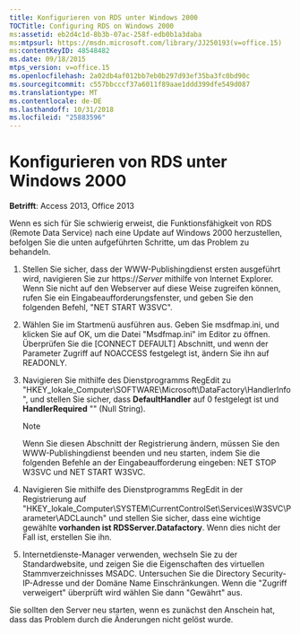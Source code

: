 ```yaml
---
title: Konfigurieren von RDS unter Windows 2000
TOCTitle: Configuring RDS on Windows 2000
ms:assetid: eb2d4c1d-8b3b-07ac-258f-edb0b1a3daba
ms:mtpsurl: https://msdn.microsoft.com/library/JJ250193(v=office.15)
ms:contentKeyID: 48548482
ms.date: 09/18/2015
mtps_version: v=office.15
ms.openlocfilehash: 2a02db4af012bb7eb0b297d93ef35ba3fc0bd90c
ms.sourcegitcommit: c557bbcccf37a6011f89aae1ddd399dfe549d087
ms.translationtype: MT
ms.contentlocale: de-DE
ms.lasthandoff: 10/31/2018
ms.locfileid: "25883596"
---
```

# <a name="configuring-rds-on-windows-2000"></a>Konfigurieren von RDS unter Windows 2000


**Betrifft**: Access 2013, Office 2013

Wenn es sich für Sie schwierig erweist, die Funktionsfähigkeit von RDS (Remote Data Service) nach eine Update auf Windows 2000 herzustellen, befolgen Sie die unten aufgeführten Schritte, um das Problem zu behandeln.

1.  Stellen Sie sicher, dass der WWW-Publishingdienst ersten ausgeführt wird, navigieren Sie zur https://*Server* mithilfe von Internet Explorer. Wenn Sie nicht auf den Webserver auf diese Weise zugreifen können, rufen Sie ein Eingabeaufforderungsfenster, und geben Sie den folgenden Befehl, "NET START W3SVC".

2.  Wählen Sie im Startmenü ausführen aus. Geben Sie msdfmap.ini, und klicken Sie auf OK, um die Datei "Msdfmap.ini" im Editor zu öffnen. Überprüfen Sie die \[CONNECT DEFAULT\] Abschnitt, und wenn der Parameter Zugriff auf NOACCESS festgelegt ist, ändern Sie ihn auf READONLY.

3.  Navigieren Sie mithilfe des Dienstprogramms RegEdit zu "HKEY\_lokale\_Computer\\SOFTWARE\\Microsoft\\DataFactory\\HandlerInfo", und stellen Sie sicher, dass **DefaultHandler** auf 0 festgelegt ist und **HandlerRequired** "" (Null String).
    
    > [!NOTE]
    > Wenn Sie diesen Abschnitt der Registrierung ändern, müssen Sie den WWW-Publishingdienst beenden und neu starten, indem Sie die folgenden Befehle an der Eingabeaufforderung eingeben: NET STOP W3SVC und NET START W3SVC.

4.  Navigieren Sie mithilfe des Dienstprogramms RegEdit in der Registrierung auf "HKEY\_lokale\_Computer\\SYSTEM\\CurrentControlSet\\Services\\W3SVC\\Parameter\\ADCLaunch" und stellen Sie sicher, dass eine wichtige gewählte **vorhanden ist RDSServer.Datafactory**. Wenn dies nicht der Fall ist, erstellen Sie ihn.

5.  Internetdienste-Manager verwenden, wechseln Sie zu der Standardwebsite, und zeigen Sie die Eigenschaften des virtuellen Stammverzeichnisses MSADC. Untersuchen Sie die Directory Security-IP-Adresse und der Domäne Name Einschränkungen. Wenn die "Zugriff verweigert" überprüft wird wählen Sie dann "Gewährt" aus.

Sie sollten den Server neu starten, wenn es zunächst den Anschein hat, dass das Problem durch die Änderungen nicht gelöst wurde.

